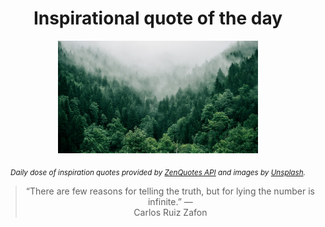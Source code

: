 
<div align="center">

# Inspirational quote of the day

<img src="./data/photo.jpeg" alt="Beautiful nature photo" width="320" height="180">

<sub><i>Daily dose of inspiration quotes provided by [ZenQuotes API](https://zenquotes.io/) and images by [Unsplash](https://unsplash.com/).</i></sub>


<blockquote>&ldquo;There are few reasons for telling the truth, but for lying the number is infinite.&rdquo; &mdash; <footer>Carlos Ruiz Zafon</footer></blockquote>

</div>
